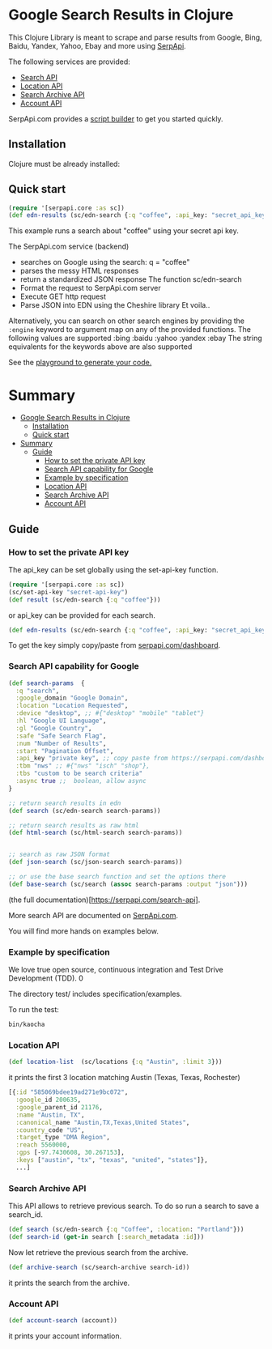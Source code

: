 # Google Search Results in Clojure


This Clojure Library is meant to scrape and parse results from Google, Bing, Baidu, Yandex, Yahoo, Ebay and more using [SerpApi](https://serpapi.com).

The following services are provided:

  * [Search API](https://serpapi.com/search-api)
  * [Location API](https://serpapi.com/locations-api)
  * [Search Archive API](https://serpapi.com/search-archive-api)
  * [Account API](https://serpapi.com/account-api)

SerpApi.com provides a [script builder](https://serpapi.com/demo) to get you started quickly.

## Installation

Clojure must be already installed:


## Quick start

```clojure
(require '[serpapi.core :as sc])
(def edn-results (sc/edn-search {:q "coffee", :api_key: "secret_api_key"})
 ```

This example runs a search about "coffee" using your secret api key.

The SerpApi.com service (backend)
 - searches on Google using the search: q = "coffee"
 - parses the messy HTML responses
 - return a standardized JSON response
The function sc/edn-search
 - Format the request to SerpApi.com server
 - Execute GET http request
 - Parse JSON into EDN using the Cheshire library
Et voila..

Alternatively, you can search on other search engines by providing the `:engine` keyword to argument map on any of the provided functions.
The following values are supported
:bing :baidu :yahoo :yandex :ebay
The string equivalents for the keywords above are also supported

See the [playground to generate your code.](https://serpapi.com/playground)

# Summary
- [Google Search Results in Clojure](#google-search-results-in-clojure)
  - [Installation](#installation)
  - [Quick start](#quick-start)
- [Summary](#summary)
  - [Guide](#guide)
    - [How to set the private API key](#how-to-set-the-private-api-key)
    - [Search API capability for Google](#search-api-capability-for-google)
    - [Example by specification](#example-by-specification)
    - [Location API](#location-api)
    - [Search Archive API](#search-archive-api)
    - [Account API](#account-api)

## Guide
### How to set the private API key
The api_key can be set globally using the set-api-key function.
```clojure
(require '[serpapi.core :as sc])
(sc/set-api-key "secret-api-key")
(def result (sc/edn-search {:q "coffee"}))
```

or api_key can be provided for each search.
```clojure
(def edn-results (sc/edn-search {:q "coffee", :api_key: "secret_api_key"})
```

To get the key simply copy/paste from [serpapi.com/dashboard](https://serpapi.com/dashboard).

### Search API capability for Google
```clojure
(def search-params  {
  :q "search",
  :google_domain "Google Domain", 
  :location "Location Requested", 
  :device "desktop", ;; #{"desktop" "mobile" "tablet"}
  :hl "Google UI Language",
  :gl "Google Country",
  :safe "Safe Search Flag",
  :num "Number of Results",
  :start "Pagination Offset",
  :api_key "private key", ;; copy paste from https://serpapi.com/dashboard
  :tbm "nws" ;; #{"nws" "isch" "shop"},
  :tbs "custom to be search criteria"
  :async true ;;  boolean, allow async
}

;; return search results in edn
(def search (sc/edn-search search-params))

;; return search results as raw html
(def html-search (sc/html-search search-params))


;; search as raw JSON format
(def json-search (sc/json-search search-params))

;; or use the base search function and set the options there
(def base-search (sc/search (assoc search-params :output "json")))
```

(the full documentation)[https://serpapi.com/search-api].

More search API are documented on [SerpApi.com](http://serpapi.com).

You will find more hands on examples below.

### Example by specification
We love true open source, continuous integration and Test Drive Development (TDD). 0
 
The directory test/ includes specification/examples.


To run the test:
```bash
bin/kaocha
```

### Location API

```clojure
(def location-list  (sc/locations {:q "Austin", :limit 3}))
```

it prints the first 3 location matching Austin (Texas, Texas, Rochester)
```clojure
[{:id "585069bdee19ad271e9bc072",
  :google_id 200635,
  :google_parent_id 21176,
  :name "Austin, TX",
  :canonical_name "Austin,TX,Texas,United States",
  :country_code "US",
  :target_type "DMA Region",
  :reach 5560000,
  :gps [-97.7430608, 30.267153],
  :keys ["austin", "tx", "texas", "united", "states"]},
  ...]
```

### Search Archive API
This API allows to retrieve previous search.
To do so run a search to save a search_id.
```clojure
(def search (sc/edn-search {:q "Coffee", :location: "Portland"}))
(def search-id (get-in search [:search_metadata :id]))
```

Now let retrieve the previous search from the archive.

```clojure
(def archive-search (sc/search-archive search-id))
```
it prints the search from the archive.

### Account API
```clojure
(def account-search (account))
```
it prints your account information.
